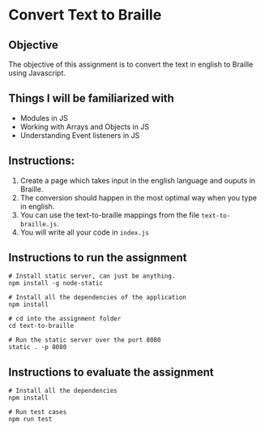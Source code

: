 # Convert Text to Braille

## Objective
The objective of this assignment is to convert the text in english to Braille using Javascript.

## Things I will be familiarized with
- Modules in JS
- Working with Arrays and Objects in JS
- Understanding Event listeners in JS

## Instructions:

1. Create a page which takes input in the english language and ouputs in Braille.
2. The conversion should happen in the most optimal way when you type in english.
3. You can use the text-to-braille mappings from the file `text-to-braille.js`.
4. You will write all your code in `index.js`

## Instructions to run the assignment

```
# Install static server, can just be anything.
npm install -g node-static

# Install all the dependencies of the application
npm install

# cd into the assignment folder
cd text-to-braille

# Run the static server over the port 8080
static . -p 8080
```

## Instructions to evaluate the assignment

```
# Install all the dependencies
npm install

# Run test cases
npm run test
```
